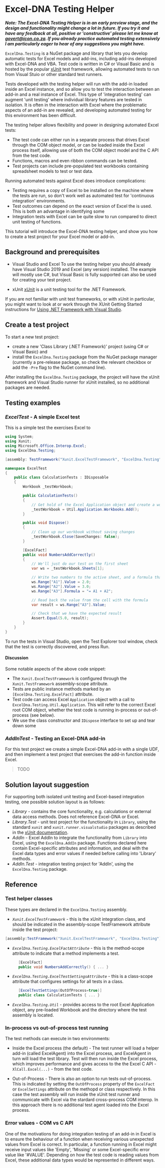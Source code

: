 # Excel-DNA Testing Helper

_**Note: The Excel-DNA Testing Helper is in an early preview stage, and the design and functionality might change a lot in future. If you try it and have any feedback at all, positive or 'constructive' please let me know at govert@icon.co.za. If you already practice automated testing extensively I am particularly eager to hear of any suggestions you might have.**_

`ExcelDna.Testing` is a NuGet package and library that lets you develop automatic tests for Excel models and add-ins, including add-ins developed with Excel-DNA and VBA. Test code is written in C# or Visual Basic and is hosted by the popular [xUnit](https://xunit.net/) test framework, allowing automated tests to run from Visual Stuio or other standard test runners.

Tests developed with the testing helper will run with the add-in loaded inside an Excel instance, and so allow you to test the interaction between an add-in and a real instance of Excel. This type of 'integration testing' can augment 'unit testing' where individual library features are tested in isolation. It is often in the interaction with Excel where the problematic aspects of an add-in are revealed, and developing automated testing for this environment has been difficult.

The testing helper allows flexibility and power in designing automated Excel tests:
* The test code can either run in a separate process that drives Excel through the COM object model, or can be loaded inside the Excel process itself, allowing use of both the COM object model and the C API from the test code.
* Functions, macros and even ribbon commands can be tested.
* Test projects can include pre-populated test workbooks containing spreadsheet models to test or test data.

Running automated tests against Excel does introduce complications:
* Testing requires a copy of Excel to be installed on the machine where the tests are run, so don't work well as automated test for 'continuous integration' environments.
* Test outcomes can depend on the exact version of Excel the is used. This is both an advantage in identifying some 
* Integration tests with Excel can be quite slow to run compared to direct unit testing of functions.

This tutorial will introduce the Excel-DNA testing helper, and show you how to create a test project for your Excel model or add-in.

## Background and prerequisites

* Visual Studio and Excel
To use the testing helper you should already have Visual Studio 2019 and Excel (any version) installed.
The example will mostly use C#, but Visual Basic is fully supported can also be used for creating your test project.

* xUnit
[xUnit](https://xunit.net/) is a unit testing tool for the .NET Framework. 

If you are not familiar with unit test frameworks, or with xUnit in particular, you might want to look at or work through the XUnit Getting Started instructions for 
[Using .NET Framework with Visual Studio](https://xunit.net/docs/getting-started/netfx/visual-studio).

## Create a test project
To start a new test project:
* create a new  'Class Library (.NET Framework)' project (using C# or Visual Basic) and
* install the `ExcelDna.Testing` package from the NuGet package manager (currently a pre-release package, so check the relevant checkbox or add the `-Pre` flag to the NuGet command line).

After installing the `ExcelDna.Testing` package, the project will have the xUnit framework and Visual Studio runner for xUnit installed, so no additional packages are needed.

## Testing examples

### *ExcelTest* - A simple Excel test

This is a simple test the exercises Excel to 

```c#
using System;
using Xunit;
using Microsoft.Office.Interop.Excel;
using ExcelDna.Testing;

[assembly: TestFramework("Xunit.ExcelTestFramework", "ExcelDna.Testing")]

namespace ExcelTest
{
    public class CalculationTests : IDisposable
    {
        Workbook _testWorkbook;

        public CalculationTests()
        {
            // Get hold of the Excel Application object and create a workbook
            _testWorkbook = Util.Application.Workbooks.Add();
        }

        public void Dispose()
        {
            // Clean up our workbook without saving changes
            _testWorkbook.Close(SaveChanges: false);
        }

        [ExcelFact]
        public void NumbersAddCorrectly()
        {
            // We'll just do our test on the first sheet
            var ws = _testWorkbook.Sheets[1];

            // Write two numbers to the active sheet, and a formula that adds them, together
            ws.Range["A1"].Value = 2.0;
            ws.Range["A2"].Value = 3.0;
            ws.Range["A3"].Formula = "= A1 + A2";

            // Read back the value from the cell with the formula
            var result = ws.Range["A3"].Value;

            // Check that we have the expected result
            Assert.Equal(5.0, result);
        }
    }
}
```

To run the tests in Visual Studio, open the Test Explorer tool window, check that the test is correctly discovered, and press Run.

#### Discussion

Some notable aspects of the above code snippet:
* The `Xunit.ExcelTestFramework` is configured through the `Xunit.TestFramework` assembly-scope attribute.
* Tests are public instance methods marked by an `[ExcelDna.Testing.ExcelFact]` attribute.
* Test code can access Excel `Application` object with a call to `ExcelDna.Testing.Util.Application`. This will refer to the correct Excel root COM object, whether the test code is running in-process or out-of-process (see below).
* We use the class constructor and `IDispose` interface to set up and tear down some 

### *AddInTest* - Testing an Excel-DNA add-in

For this test project we create a simple Excel-DNA add-in with a single UDF, and then implement a test project that exercises the add-in function inside Excel.

> TODO

## Solution layout suggestion

For supporting both isolated unit testing and Excel-based integration testing, one possible solution layout is as follows:

* *Library* - contains the core functionality, e.g. calculations or external data access methods. Does not reference Excel-DNA or Excel.
* *Library.Test* - unit test project for the functionality in `Library`, using the standard `xunit` and `xunit.runner.visualstudio` packages as described in the [xUnit documentation](https://xunit.net/docs/getting-started/netfx/visual-studio).
* *AddIn* - Excel AddIn to integrate the functionality from `Library` into Excel, using the `ExcelDna.AddIn` package. Functions declared here contain Excel-specific attributes and information, and deal with the Excel data types and error values if needed before calling into 'Library' methods.
* *AddIn.Test* - integration testing project for 'AddIn', using the `ExcelDna.Testing` package.

## Reference

### Test helper classes 

These types are declared in the `ExcelDna.Testing` assembly.

* *`Xunit.ExcelTestFramework`* - this is the xUnit integration class, and should be indicated in the assembly-scope TestFramework attribute inside the test project:
```c#
[assembly:TestFramework("Xunit.ExcelTestFramework", "ExcelDna.Testing")]
```

* *`ExcelDna.Testing.ExcelFactAttribute`* - this is the method-scope attribute to indicate that a method implements a test.
```c#
      [ExcelFact]
      public void NumbersAddCorrectly() { ... }
```
* *`ExcelDna.Testing.ExcelTestSettingsAttribute`* - this is a class-scope attribute that configures settings for all tests in a class.
```c#
      [ExcelTestSettings(OutOfProcess=true)]
      public class CalculationTests { ... }
```

* *`ExcelDna.Testing.Util`* - provides access to the root Excel Application object, any pre-loaded Workbook and the directory where the test assembly is located.

### In-process vs out-of-process test running
The test methods can execute in two environments:

* Inside the Excel process (the default) - The test runner will load a helper add-in (called ExcelAgent) into the Excel process, and ExcelAgent in turn will load the test library. Test will then run inside the Excel process, which improves performance and gives access to the the Excel C API - `XlCall.Excel(...)` - from the test code.

* Out-of-Process  - There is also an option to run tests out-of-process. This is indicated by setting the `OutOfProcess` property of the `ExcelFact` or `ExcelSettings` attribute on the methopd or class respectively. In this case the test assembly will run inside the xUnit test runner and communicate with Excel via the stardard cross-process COM interop. In this approach there is no additional test agent loaded into the Excel process.

### Error values - COM vs C API

One of the motivations for doing integration testing of an add-in in Excel is to ensure the behaviour of a function when receiving various unexpected values from Excel is correct. In particular, a function running in Excel might receive input values like 'Empty', 'Missing' or some Excel-specific error value like '#VALUE'. Depending on how the test code is reading values from Excel, these additional data types would be represented in different ways.

